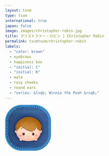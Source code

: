 ```yaml
---
layout: tsum
type: tsum
international: true
japan: false
image: images/christopher-robin.jpg
title: クリストファー・ロビン | Christopher Robin
permalink: tsumtsum/christopher-robin
labels:
  - "color: brown"
  - eyebrows
  - happiness box
  - "initial: C"
  - "initial: R"
  - male
  - rosy cheeks
  - round ears
  - "series: &lsqb; Winnie the Pooh &rsqb;"
---
```

<img class="ui image" src="../images/christopher-robin.jpg">
